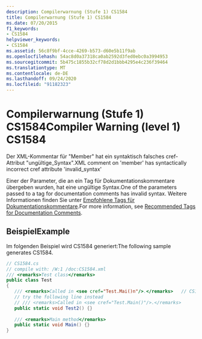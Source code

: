 ```yaml
---
description: Compilerwarnung (Stufe 1) CS1584
title: Compilerwarnung (Stufe 1) CS1584
ms.date: 07/20/2015
f1_keywords:
- CS1584
helpviewer_keywords:
- CS1584
ms.assetid: 56c8f9bf-4cce-4269-b573-d60e5b11f9ab
ms.openlocfilehash: 54ac8d0a37318ca0ab2592d3fed0ebc0a3994953
ms.sourcegitcommit: 5b475c1855b32cf78d2d1bbb4295e4c236f39464
ms.translationtype: MT
ms.contentlocale: de-DE
ms.lasthandoff: 09/24/2020
ms.locfileid: "91182323"
---
```

# <a name="compiler-warning-level-1-cs1584"></a><span data-ttu-id="c5af3-103">Compilerwarnung (Stufe 1) CS1584</span><span class="sxs-lookup"><span data-stu-id="c5af3-103">Compiler Warning (level 1) CS1584</span></span>

<span data-ttu-id="c5af3-104">Der XML-Kommentar für "Member" hat ein syntaktisch falsches cref-Attribut "ungültige_Syntax".</span><span class="sxs-lookup"><span data-stu-id="c5af3-104">XML comment on 'member' has syntactically incorrect cref attribute 'invalid_syntax'</span></span>  
  
 <span data-ttu-id="c5af3-105">Einer der Parameter, die an ein Tag für Dokumentationskommentare übergeben wurden, hat eine ungültige Syntax.</span><span class="sxs-lookup"><span data-stu-id="c5af3-105">One of the parameters passed to a tag for documentation comments has invalid syntax.</span></span> <span data-ttu-id="c5af3-106">Weitere Informationen finden Sie unter [Empfohlene Tags für Dokumentationskommentare](../programming-guide/xmldoc/recommended-tags-for-documentation-comments.md).</span><span class="sxs-lookup"><span data-stu-id="c5af3-106">For more information, see [Recommended Tags for Documentation Comments](../programming-guide/xmldoc/recommended-tags-for-documentation-comments.md).</span></span>  
  
## <a name="example"></a><span data-ttu-id="c5af3-107">Beispiel</span><span class="sxs-lookup"><span data-stu-id="c5af3-107">Example</span></span>  

 <span data-ttu-id="c5af3-108">Im folgenden Beispiel wird CS1584 generiert:</span><span class="sxs-lookup"><span data-stu-id="c5af3-108">The following sample generates CS1584.</span></span>  
  
```csharp  
// CS1584.cs  
// compile with: /W:1 /doc:CS1584.xml  
/// <remarks>Test class</remarks>  
public class Test  
{  
   /// <remarks>Called in <see cref="Test.Mai()n"/>.</remarks>   // CS1584  
   // try the following line instead  
   // /// <remarks>Called in <see cref="Test.Main()"/>.</remarks>  
   public static void Test2() {}  
  
   /// <remarks>Main method</remarks>  
   public static void Main() {}  
}  
```
